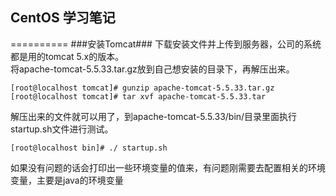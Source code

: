 ## CentOS 学习笔记 ##
==========
###安装Tomcat###
下载安装文件并上传到服务器，公司的系统都是用的tomcat 5.x的版本。  
将apache-tomcat-5.5.33.tar.gz放到自己想安装的目录下，再解压出来。  

	[root@localhost tomcat]# gunzip apache-tomcat-5.5.33.tar.gz
	[root@localhost tomcat]# tar xvf apache-tomcat-5.5.33.tar

解压出来的文件就可以用了，到apache-tomcat-5.5.33/bin/目录里面执行startup.sh文件进行测试。  

	[root@localhost bin]# ./ startup.sh

如果没有问题的话会打印出一些环境变量的值来，有问题刚需要去配置相关的环境变量，主要是java的环境变量